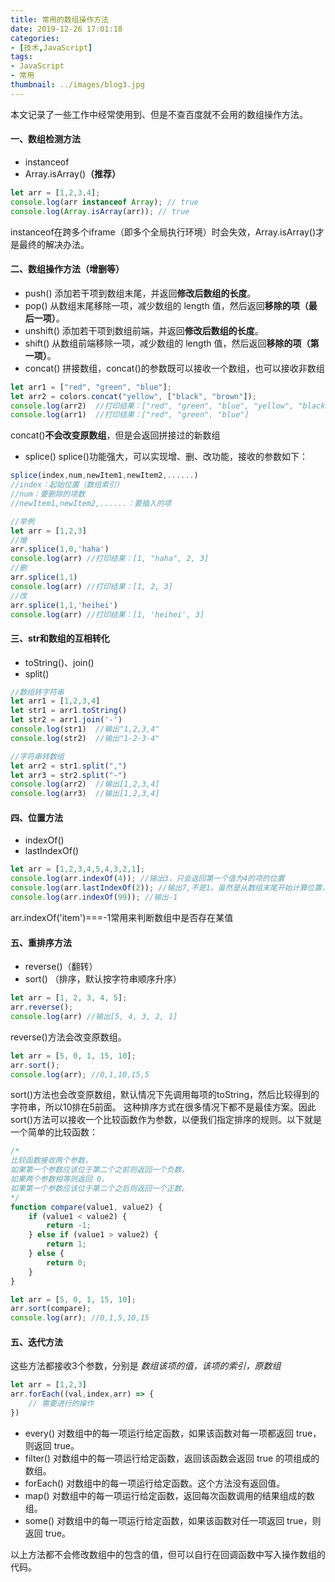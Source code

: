 ```yaml
---
title: 常用的数组操作方法
date: 2019-12-26 17:01:18
categories:
- [技术,JavaScript]
tags:
- JavaScript
- 常用
thumbnail: ../images/blog3.jpg
---
```

本文记录了一些工作中经常使用到、但是不查百度就不会用的数组操作方法。
<!-- more -->
#### 一、数组检测方法
* instanceof
* Array.isArray()**（推荐）**
```javascript
let arr = [1,2,3,4];
console.log(arr instanceof Array); // true 
console.log(Array.isArray(arr)); // true 
```
instanceof在跨多个iframe（即多个全局执行环境）时会失效，Array.isArray()才是最终的解决办法。



#### 二、数组操作方法（增删等）
* push()
添加若干项到数组末尾，并返回**修改后数组的长度**。
* pop()
从数组末尾移除一项，减少数组的 length 值，然后返回**移除的项（最后一项）**。
* unshift()
添加若干项到数组前端，并返回**修改后数组的长度**。
* shift()
从数组前端移除一项，减少数组的 length 值，然后返回**移除的项（第一项）**。
* concat()
拼接数组，concat()的参数既可以接收一个数组，也可以接收非数组
```javascript
let arr1 = ["red", "green", "blue"]; 
let arr2 = colors.concat("yellow", ["black", "brown"]);
console.log(arr2)  //打印结果：["red", "green", "blue", "yellow", "black", "brown"]
console.log(arr1)  //打印结果：["red", "green", "blue"]
```
concat()**不会改变原数组**，但是会返回拼接过的新数组
* splice()
splice()功能强大，可以实现增、删、改功能，接收的参数如下：
```javascript
splice(index,num,newItem1,newItem2,......)
//index：起始位置（数组索引）
//num：要删除的项数
//newItem1,newItem2,......：要插入的项

//举例
let arr = [1,2,3]
//增
arr.splice(1,0,'haha')
console.log(arr) //打印结果：[1, "haha", 2, 3]
//删
arr.splice(1,1)
console.log(arr) //打印结果：[1, 2, 3]
//改
arr.splice(1,1,'heihei')
console.log(arr) //打印结果：[1, 'heihei', 3]
```


#### 三、str和数组的互相转化
* toString()、join()
* split()
```javascript
//数组转字符串
let arr1 = [1,2,3,4]
let str1 = arr1.toString()
let str2 = arr1.join('-')
console.log(str1)  //输出"1,2,3,4"
console.log(str2)  //输出"1-2-3-4"

//字符串转数组
let arr2 = str1.split(",")
let arr3 = str2.split("-")
console.log(arr2)  //输出[1,2,3,4]
console.log(arr3)  //输出[1,2,3,4]
```



#### 四、位置方法
* indexOf()
* lastIndexOf()
```javascript
let arr = [1,2,3,4,5,4,3,2,1]; 
console.log(arr.indexOf(4)); //输出3，只会返回第一个值为4的项的位置
console.log(arr.lastIndexOf(2)); //输出7,不是1。虽然是从数组末尾开始计算位置，但也是从index=0开始查找的
console.log(arr.indexOf(99)); //输出-1
```
arr.indexOf('item')===-1常用来判断数组中是否存在某值


#### 五、重排序方法
* reverse()（翻转）
* sort() （排序，默认按字符串顺序升序）
```javascript
let arr = [1, 2, 3, 4, 5]; 
arr.reverse();
console.log(arr) //输出[5, 4, 3, 2, 1]
```
reverse()方法会改变原数组。
```javascript
let arr = [5, 0, 1, 15, 10]; 
arr.sort(); 
console.log(arr); //0,1,10,15,5
```
sort()方法也会改变原数组，默认情况下先调用每项的toString，然后比较得到的字符串，所以10排在5前面。
这种排序方式在很多情况下都不是最佳方案。因此 sort()方法可以接收一个比较函数作为参数，以便我们指定排序的规则。以下就是一个简单的比较函数：
```javascript
/*
比较函数接收两个参数，
如果第一个参数应该位于第二个之前则返回一个负数，
如果两个参数相等则返回 0，
如果第一个参数应该位于第二个之后则返回一个正数。
*/
function compare(value1, value2) { 
    if (value1 < value2) { 
        return -1; 
    } else if (value1 > value2) { 
        return 1; 
    } else { 
        return 0; 
    } 
}

let arr = [5, 0, 1, 15, 10]; 
arr.sort(compare);
console.log(arr); //0,1,5,10,15
```


#### 五、迭代方法
这些方法都接收3个参数，分别是 *数组该项的值，该项的索引，原数组*
```javascript
let arr = [1,2,3]
arr.forEach((val,index,arr) => {
    // 需要进行的操作
})
```
* every()
对数组中的每一项运行给定函数，如果该函数对每一项都返回 true，则返回 true。 
* filter()
对数组中的每一项运行给定函数，返回该函数会返回 true 的项组成的数组。
* forEach()
对数组中的每一项运行给定函数。这个方法没有返回值。
* map()
对数组中的每一项运行给定函数，返回每次函数调用的结果组成的数组。
* some()
对数组中的每一项运行给定函数，如果该函数对任一项返回 true，则返回 true。

以上方法都不会修改数组中的包含的值，但可以自行在回调函数中写入操作数组的代码。


